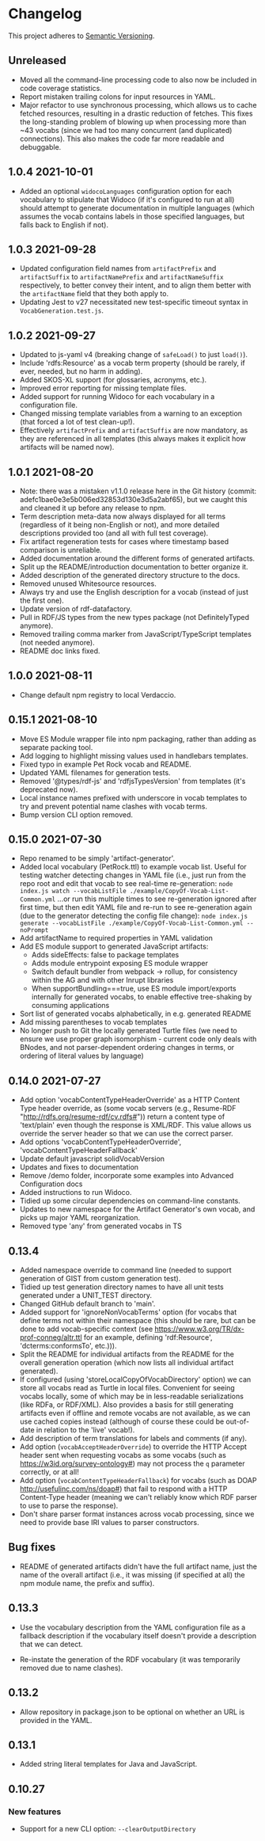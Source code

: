 # Changelog

This project adheres to [Semantic Versioning](http://semver.org/spec/v2.0.0.html).

## Unreleased

- Moved all the command-line processing code to also now be included in code
  coverage statistics.
- Report mistaken trailing colons for input resources in YAML.
- Major refactor to use synchronous processing, which allows us to cache
  fetched resources, resulting in a drastic reduction of fetches. This fixes
  the long-standing problem of blowing up when processing more than ~43 vocabs
  (since we had too many concurrent (and duplicated) connections). This also
  makes the code far more readable and debuggable.

## 1.0.4 2021-10-01

- Added an optional `widocoLanguages` configuration option for each vocabulary
  to stipulate that Widoco (if it's configured to run at all) should attempt
  to generate documentation in multiple languages (which assumes the vocab
  contains labels in those specified languages, but falls back to English if
  not).

## 1.0.3 2021-09-28

- Updated configuration field names from `artifactPrefix` and `artifactSuffix`
  to `artifactNamePrefix` and `artifactNameSuffix` respectively, to better
  convey their intent, and to align them better with the `artifactName` field
  that they both apply to.
- Updating Jest to v27 necessitated new test-specific timeout syntax in
  `VocabGeneration.test.js`.

## 1.0.2 2021-09-27

- Updated to js-yaml v4 (breaking change of `safeLoad()` to just `load()`).
- Include 'rdfs:Resource' as a vocab term property (should be rarely, if ever,
  needed, but no harm in adding).
- Added SKOS-XL support (for glossaries, acronyms, etc.).
- Improved error reporting for missing template files.
- Added support for running Widoco for each vocabulary in a configuration file.
- Changed missing template variables from a warning to an exception (that
  forced a lot of test clean-up!).
- Effectively `artifactPrefix` and `artifactSuffix` are now mandatory, as they
  are referenced in all templates (this always makes it explicit how artifacts
  will be named now).

## 1.0.1 2021-08-20

- Note: there was a mistaken v1.1.0 release here in the Git history 
  (commit: adefc1bae0e3e5b006ed32853d130e3d5a2abf65), but we caught this and
  cleaned it up before any release to npm. 
- Term description meta-data now always displayed for all terms (regardless of
  it being non-English or not), and more detailed descriptions provided too
  (and all with full test coverage).
- Fix artifact regeneration tests for cases where timestamp based comparison
  is unreliable.
- Added documentation around the different forms of generated artifacts.
- Split up the README/introduction documentation to better organize it.
- Added description of the generated directory structure to the docs.
- Removed unused Whitesource resources.
- Always try and use the English description for a vocab (instead of just the
  first one).
- Update version of rdf-datafactory.
- Pull in RDF/JS types from the new types package (not DefinitelyTyped
  anymore).
- Removed trailing comma marker from JavaScript/TypeScript templates (not
  needed anymore).
- README doc links fixed.

## 1.0.0 2021-08-11

- Change default npm registry to local Verdaccio.

## 0.15.1 2021-08-10

- Move ES Module wrapper file into npm packaging, rather than adding as separate
  packing tool.
- Add logging to highlight missing values used in handlebars templates.
- Fixed typo in example Pet Rock vocab and README.
- Updated YAML filenames for generation tests.
- Removed '@types/rdf-js' and 'rdfjsTypesVersion' from templates (it's
  deprecated now).
- Local instance names prefixed with underscore in vocab templates to
  try and prevent potential name clashes with vocab terms.
- Bump version CLI option removed.  

## 0.15.0 2021-07-30

- Repo renamed to be simply 'artifact-generator'.
- Added local vocabulary (PetRock.ttl) to example vocab list. Useful for testing
  watcher detecting changes in YAML file (i.e., just run from the repo root and
  edit that vocab to see real-time re-generation:
    `node index.js watch --vocabListFile ./example/CopyOf-Vocab-List-Common.yml`
  ...or run this multiple times to see re-generation ignored after first time,
  but then edit YAML file and re-run to see re-generation again (due to the
  generator detecting the config file change):
    `node index.js generate --vocabListFile ./example/CopyOf-Vocab-List-Common.yml --noPrompt`
- Add artifactName to required properties in YAML validation
- Add ES module support to generated JavaScript artifacts:
  - Adds sideEffects: false to package templates
  - Adds module entrypoint exposing ES module wrapper
  - Switch default bundler from webpack -> rollup, for consistency within the
    AG and with other Inrupt libraries
  - When supportBundling===true, use ES module import/exports internally for
    generated vocabs, to enable effective tree-shaking by consuming applications
- Sort list of generated vocabs alphabetically, in e.g. generated README
- Add missing parentheses to vocab templates
- No longer push to Git the locally generated Turtle files (we need to ensure
  we use proper graph isomorphism - current code only deals with BNodes, and
  not parser-dependent ordering changes in terms, or ordering of literal values
  by language)

## 0.14.0 2021-07-27

- Add option 'vocabContentTypeHeaderOverride' as a HTTP Content Type header
  override, as (some vocab servers (e.g., Resume-RDF 
  "http://rdfs.org/resume-rdf/cv.rdfs#")) return a content type of 'text/plain'
  even though the response is XML/RDF. This value allows us override the
  server header so that we can use the correct parser.
- Add options 'vocabContentTypeHeaderOverride', 'vocabContentTypeHeaderFallback'
- Update default javascript solidVocabVersion
- Updates and fixes to documentation
- Remove /demo folder, incorporate some examples into Advanced Configuration docs
- Added instructions to run Widoco.
- Tidied up some circular dependencies on command-line constants.
- Updates to new namespace for the Artifact Generator's own vocab, and picks up
  major YAML reorganization.
- Removed type 'any' from generated vocabs in TS

## 0.13.4

- Added namespace override to command line (needed to support generation
  of GIST from custom generation test).
- Tidied up test generation directory names to have all unit tests generated
  under a UNIT_TEST directory.
- Changed GitHub default branch to 'main'.
- Added support for 'ignoreNonVocabTerms' option (for vocabs that define terms
  not within their namespace (this should be rare, but can be done to add
  vocab-specific context (see https://www.w3.org/TR/dx-prof-conneg/altr.ttl
  for an example, defining 'rdf:Resource', 'dcterms:conformsTo', etc.))).
- Split the README for individual artifacts from the README for the overall
  generation operation (which now lists all individual artifact generated).
- If configured (using 'storeLocalCopyOfVocabDirectory' option) we can store all
  vocabs read as Turtle in local files. Convenient for seeing vocabs locally,
  some of which may be in less-readable serializations (like RDFa, or RDF/XML).
  Also provides a basis for still generating artifacts even if offline and
  remote vocabs are not available, as we can use cached copies instead
  (although of course these could be out-of-date in relation to the 'live'
  vocab!). 
- Add description of term translations for labels and comments (if any).
- Add option (`vocabAcceptHeaderOverride`) to override the HTTP Accept header
  sent when requesting vocabs as some vocabs (such as https://w3id.org/survey-ontology#)
  may not process the `q` parameter correctly, or at all!
- Add option (`vocabContentTypeHeaderFallback`) for vocabs (such as DOAP http://usefulinc.com/ns/doap#)
  that fail to respond with a HTTP Content-Type header (meaning we can't
  reliably know which RDF parser to use to parse the response).
- Don't share parser format instances across vocab processing, since we need to
  provide base IRI values to parser constructors.

## Bug fixes

- README of generated artifacts didn't have the full artifact name, just the
  name of the overall artifact (i.e., it was missing (if specified at all) the
  npm module name, the prefix and suffix).

## 0.13.3

- Use the vocabulary description from the YAML configuration file as a fallback
  description if the vocabulary itself doesn't provide a description that we
  can detect.
  
- Re-instate the generation of the RDF vocabulary (it was temporarily removed
  due to name clashes).

## 0.13.2

- Allow repository in package.json to be optional on whether an URL is provided
  in the YAML.

## 0.13.1

- Added string literal templates for Java and JavaScript.

## 0.10.27

### New features

- Support for a new CLI option: `--clearOutputDirectory`
